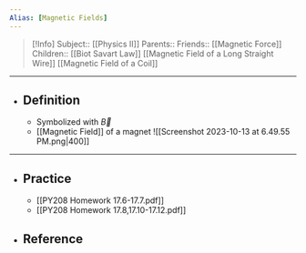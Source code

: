 ```yaml
---
Alias: [Magnetic Fields]
---
```

> [!Info]
> Subject:: [[Physics II]]
> Parents:: 
> Friends:: [[Magnetic Force]]
> Children:: [[Biot Savart Law]] [[Magnetic Field of a Long Straight Wire]] [[Magnetic Field of a Coil]]
---
- ## Definition
	- Symbolized with $\vec{B}$
	- [[Magnetic Field]] of a magnet
	  ![[Screenshot 2023-10-13 at 6.49.55 PM.png|400]]
---
- ## Practice
	- [[PY208 Homework 17.6-17.7.pdf]]
	- [[PY208 Homework 17.8,17.10-17.12.pdf]]
- ## Reference